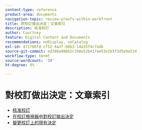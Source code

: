 ```yaml
---
content-type: reference
product-area: documents
navigation-topic: review-proofs-within-workfront
title: 對校訂做出決定：文章索引
description: 核准校訂
author: Courtney
feature: Digital Content and Documents
recommendations: noDisplay, noCatalog
exl-id: 471768fd-cf52-4a3f-b6b3-14a35f4c7a4b
source-git-commit: ed708a98662c198e52b417ae53e165f3d5e9a524
workflow-type: tm+mt
source-wordcount: '39'
ht-degree: 0%

---
```


# 對校訂做出決定：文章索引

* [核准校訂](../../../../review-and-approve-work/proofing/reviewing-proofs-within-workfront/make-a-decision-on-a-proof/approve-proof.md)
* [在校訂檢視器中對校訂做出決定](../../../../review-and-approve-work/proofing/reviewing-proofs-within-workfront/make-a-decision-on-a-proof/make-decisions-on-proof.md)
* [變更校訂上的現有決定](../../../../review-and-approve-work/proofing/reviewing-proofs-within-workfront/make-a-decision-on-a-proof/change-existing-decision.md)
